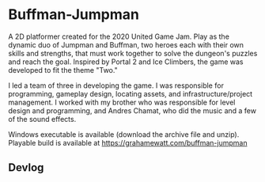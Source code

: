 # Buffman-Jumpman

A 2D platformer created for the 2020 United Game Jam. Play as the dynamic duo of Jumpman and Buffman, two heroes each with their own skills and strengths, that must work together to solve the dungeon's puzzles and reach the goal. Inspired by Portal 2 and Ice Climbers, the game was developed to fit the theme "Two."

I led a team of three in developing the game. I was responsible for programming, gameplay design, locating assets, and infrastructure/project management. I worked with my brother who was responsible for level design and programming, and Andres Chamat, who did the music and a few of the sound effects.

Windows executable is available (download the archive file and unzip). Playable build is available at https://grahamewatt.com/buffman-jumpman

## Devlog
